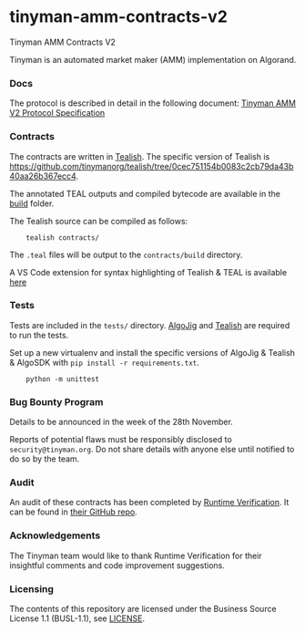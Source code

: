 # tinyman-amm-contracts-v2
Tinyman AMM Contracts V2

Tinyman is an automated market maker (AMM) implementation on Algorand.

### Docs

The protocol is described in detail in the following document:
[Tinyman AMM V2 Protocol Specification](docs/Tinyman%20AMM%20V2%20Protocol%20Specification.pdf)


### Contracts
The contracts are written in [Tealish](https://github.com/tinymanorg/tealish).
The specific version of Tealish is https://github.com/tinymanorg/tealish/tree/0cec751154b0083c2cb79da43b40aa26b367ecc4.

The annotated TEAL outputs and compiled bytecode are available in the [build](contracts/build/) folder.

The Tealish source can be compiled as follows:
```
    tealish contracts/
```
The `.teal` files will be output to the `contracts/build` directory.

A VS Code extension for syntax highlighting of Tealish & TEAL is available [here](https://www.dropbox.com/s/zn3swrfxkyyelpi/tealish-0.0.1.vsix?dl=0)


### Tests
Tests are included in the `tests/` directory. [AlgoJig](https://github.com/Hipo/algojig) and [Tealish](https://github.com/tinymanorg/tealish) are required to run the tests.

Set up a new virtualenv and install the specific versions of AlgoJig & Tealish & AlgoSDK with `pip install -r requirements.txt`.

```
    python -m unittest
```


### Bug Bounty Program
Details to be announced in the week of the 28th November.

Reports of potential flaws must be responsibly disclosed to `security@tinyman.org`. Do not share details with anyone else until notified to do so by the team.

### Audit
An audit of these contracts has been completed by [Runtime Verification](https://runtimeverification.com/). It can be found in [their GitHub repo](https://github.com/runtimeverification/publications/tree/main/reports/smart-contracts/Tinyman-amm-v2-audit).


### Acknowledgements
The Tinyman team would like to thank Runtime Verification for their insightful comments and code improvement suggestions.


### Licensing

The contents of this repository are licensed under the Business Source License 1.1 (BUSL-1.1), see [LICENSE](LICENSE).
